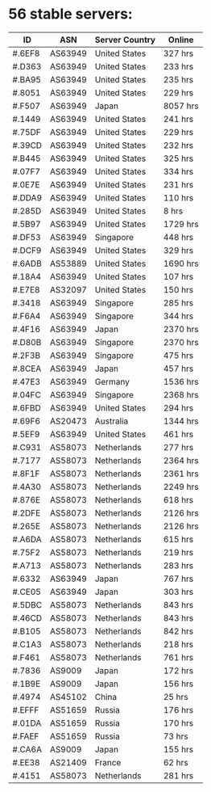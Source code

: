 # 56 stable servers:

| ID | ASN | Server Country | Online |
| ------ | ------ | ------ | ------ |
| #.6EF8 | AS63949 | United States | 327 hrs |
| #.D363 | AS63949 | United States | 233 hrs |
| #.BA95 | AS63949 | United States | 235 hrs |
| #.8051 | AS63949 | United States | 229 hrs |
| #.F507 | AS63949 | Japan | 8057 hrs |
| #.1449 | AS63949 | United States | 241 hrs |
| #.75DF | AS63949 | United States | 229 hrs |
| #.39CD | AS63949 | United States | 232 hrs |
| #.B445 | AS63949 | United States | 325 hrs |
| #.07F7 | AS63949 | United States | 334 hrs |
| #.0E7E | AS63949 | United States | 231 hrs |
| #.DDA9 | AS63949 | United States | 110 hrs |
| #.285D | AS63949 | United States | 8 hrs |
| #.5B97 | AS63949 | United States | 1729 hrs |
| #.DF53 | AS63949 | Singapore | 448 hrs |
| #.DCF9 | AS63949 | United States | 329 hrs |
| #.6ADB | AS53889 | United States | 1690 hrs |
| #.18A4 | AS63949 | United States | 107 hrs |
| #.E7E8 | AS32097 | United States | 150 hrs |
| #.3418 | AS63949 | Singapore | 285 hrs |
| #.F6A4 | AS63949 | Singapore | 344 hrs |
| #.4F16 | AS63949 | Japan | 2370 hrs |
| #.D80B | AS63949 | Singapore | 2370 hrs |
| #.2F3B | AS63949 | Singapore | 475 hrs |
| #.8CEA | AS63949 | Japan | 457 hrs |
| #.47E3 | AS63949 | Germany | 1536 hrs |
| #.04FC | AS63949 | Singapore | 2368 hrs |
| #.6FBD | AS63949 | United States | 294 hrs |
| #.69F6 | AS20473 | Australia | 1344 hrs |
| #.5EF9 | AS63949 | United States | 461 hrs |
| #.C931 | AS58073 | Netherlands | 277 hrs |
| #.7177 | AS58073 | Netherlands | 2364 hrs |
| #.8F1F | AS58073 | Netherlands | 2361 hrs |
| #.4A30 | AS58073 | Netherlands | 2249 hrs |
| #.876E | AS58073 | Netherlands | 618 hrs |
| #.2DFE | AS58073 | Netherlands | 2126 hrs |
| #.265E | AS58073 | Netherlands | 2126 hrs |
| #.A6DA | AS58073 | Netherlands | 615 hrs |
| #.75F2 | AS58073 | Netherlands | 219 hrs |
| #.A713 | AS58073 | Netherlands | 283 hrs |
| #.6332 | AS63949 | Japan | 767 hrs |
| #.CE05 | AS63949 | Japan | 303 hrs |
| #.5DBC | AS58073 | Netherlands | 843 hrs |
| #.46CD | AS58073 | Netherlands | 843 hrs |
| #.B105 | AS58073 | Netherlands | 842 hrs |
| #.C1A3 | AS58073 | Netherlands | 218 hrs |
| #.F461 | AS58073 | Netherlands | 761 hrs |
| #.7836 | AS9009 | Japan | 172 hrs |
| #.1B9E | AS9009 | Japan | 156 hrs |
| #.4974 | AS45102 | China | 25 hrs |
| #.EFFF | AS51659 | Russia | 176 hrs |
| #.01DA | AS51659 | Russia | 170 hrs |
| #.FAEF | AS51659 | Russia | 73 hrs |
| #.CA6A | AS9009 | Japan | 155 hrs |
| #.EE38 | AS21409 | France | 62 hrs |
| #.4151 | AS58073 | Netherlands | 281 hrs |

